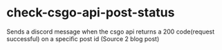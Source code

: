# check-csgo-api-post-status
Sends a discord message when the csgo api returns a 200 code(request successful) on a specific post id (Source 2 blog post)
